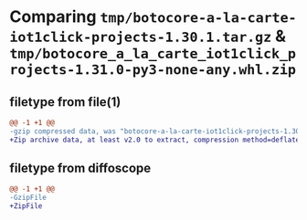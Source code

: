 # Comparing `tmp/botocore-a-la-carte-iot1click-projects-1.30.1.tar.gz` & `tmp/botocore_a_la_carte_iot1click_projects-1.31.0-py3-none-any.whl.zip`

## filetype from file(1)

```diff
@@ -1 +1 @@
-gzip compressed data, was "botocore-a-la-carte-iot1click-projects-1.30.1.tar", last modified: Thu Jul  6 01:45:05 2023, max compression
+Zip archive data, at least v2.0 to extract, compression method=deflate
```

## filetype from diffoscope

```diff
@@ -1 +1 @@
-GzipFile
+ZipFile
```

